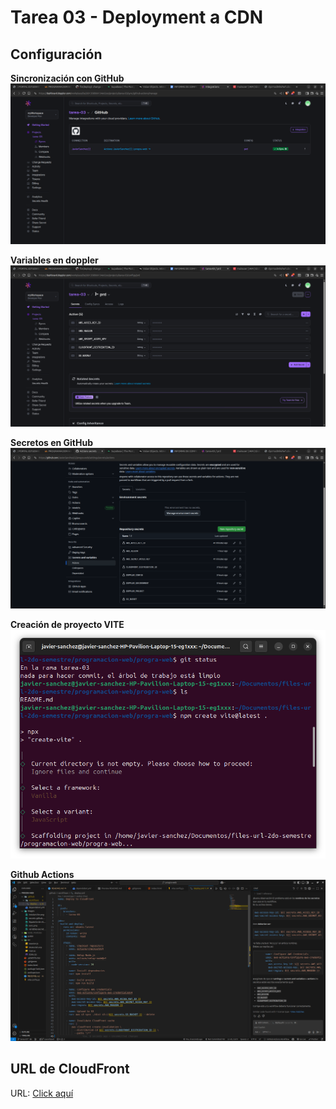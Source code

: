 # Tarea 03 - Deployment a CDN

## Configuración

**Sincronización con GitHub**
![](./images/sync.png)

**Variables en doppler**
![](./images/variables-secrets-doppler.png)

**Secretos en GitHub**
![](./images/secrets-github.png)

**Creación de proyecto VITE**
![](./images/InstalarVite.png)

**Github Actions**
![](./images/deploy.png)

## URL de CloudFront

URL: [Click aquí](https://dyo1ssdmkvhe7.cloudfront.net/)
